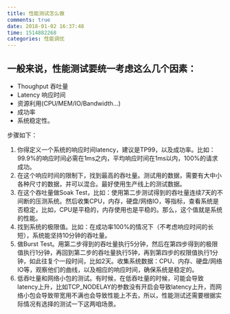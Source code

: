 ```yaml
---
title: 性能测试怎么做
comments: true
date: 2018-01-02 16:37:48
time: 1514882268
categories: 性能调优
---
```



## 一般来说，性能测试要统一考虑这么几个因素：
- Thoughput 吞吐量
- Latency 响应时间
- 资源利用(CPU/MEM/IO/Bandwidth…)
- 成功率
- 系统稳定性。

步骤如下：

1. 你得定义一个系统的响应时间latency，建议是TP99，以及成功率。比如：99.9%的响应时间必需在1ms之内，平均响应时间在1ms以内，100%的请求成功。
2. 在这个响应时间的限制下，找到最高的吞吐量。测试用的数据，需要有大中小各种尺寸的数据，并可以混合。最好使用生产线上的测试数据。
3. 在这个吞吐量做Soak Test，比如：使用第二步测试得到的吞吐量连续7天的不间断的压测系统。然后收集CPU，内存，硬盘/网络IO，等指标，查看系统是否稳定，比如，CPU是平稳的，内存使用也是平稳的。那么，这个值就是系统的性能。
4. 找到系统的极限值。比如：在成功率100%的情况下（不考虑响应时间的长短），系统能坚持10分钟的吞吐量。
5. 做Burst Test。用第二步得到的吞吐量执行5分钟，然后在第四步得到的极限值执行1分钟，再回到第二步的吞吐量执行5钟，再到第四步的权限值执行1分钟，如此往复个一段时间，比如2天。收集系统数据：CPU、内存、硬盘/网络IO等，观察他们的曲线，以及相应的响应时间，确保系统是稳定的。
6. 低吞吐量和网络小包的测试。有时候，在低吞吐量的时候，可能会导致latency上升，比如TCP_NODELAY的参数没有开启会导致latency上升，而网络小包会导致带宽用不满也会导致性能上不去，所以，性能测试还需要根据实际情况有选择的测试一下这两咱场景。